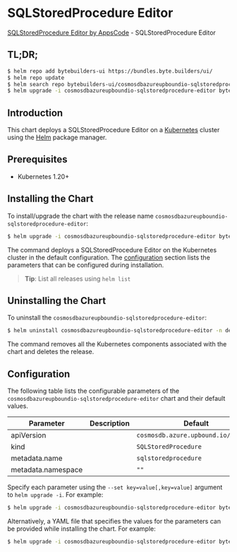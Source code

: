# SQLStoredProcedure Editor

[SQLStoredProcedure Editor by AppsCode](https://byte.builders) - SQLStoredProcedure Editor

## TL;DR;

```bash
$ helm repo add bytebuilders-ui https://bundles.byte.builders/ui/
$ helm repo update
$ helm search repo bytebuilders-ui/cosmosdbazureupboundio-sqlstoredprocedure-editor --version=v0.4.18
$ helm upgrade -i cosmosdbazureupboundio-sqlstoredprocedure-editor bytebuilders-ui/cosmosdbazureupboundio-sqlstoredprocedure-editor -n default --create-namespace --version=v0.4.18
```

## Introduction

This chart deploys a SQLStoredProcedure Editor on a [Kubernetes](http://kubernetes.io) cluster using the [Helm](https://helm.sh) package manager.

## Prerequisites

- Kubernetes 1.20+

## Installing the Chart

To install/upgrade the chart with the release name `cosmosdbazureupboundio-sqlstoredprocedure-editor`:

```bash
$ helm upgrade -i cosmosdbazureupboundio-sqlstoredprocedure-editor bytebuilders-ui/cosmosdbazureupboundio-sqlstoredprocedure-editor -n default --create-namespace --version=v0.4.18
```

The command deploys a SQLStoredProcedure Editor on the Kubernetes cluster in the default configuration. The [configuration](#configuration) section lists the parameters that can be configured during installation.

> **Tip**: List all releases using `helm list`

## Uninstalling the Chart

To uninstall the `cosmosdbazureupboundio-sqlstoredprocedure-editor`:

```bash
$ helm uninstall cosmosdbazureupboundio-sqlstoredprocedure-editor -n default
```

The command removes all the Kubernetes components associated with the chart and deletes the release.

## Configuration

The following table lists the configurable parameters of the `cosmosdbazureupboundio-sqlstoredprocedure-editor` chart and their default values.

|     Parameter      | Description |                    Default                     |
|--------------------|-------------|------------------------------------------------|
| apiVersion         |             | <code>cosmosdb.azure.upbound.io/v1beta1</code> |
| kind               |             | <code>SQLStoredProcedure</code>                |
| metadata.name      |             | <code>sqlstoredprocedure</code>                |
| metadata.namespace |             | <code>""</code>                                |


Specify each parameter using the `--set key=value[,key=value]` argument to `helm upgrade -i`. For example:

```bash
$ helm upgrade -i cosmosdbazureupboundio-sqlstoredprocedure-editor bytebuilders-ui/cosmosdbazureupboundio-sqlstoredprocedure-editor -n default --create-namespace --version=v0.4.18 --set apiVersion=cosmosdb.azure.upbound.io/v1beta1
```

Alternatively, a YAML file that specifies the values for the parameters can be provided while
installing the chart. For example:

```bash
$ helm upgrade -i cosmosdbazureupboundio-sqlstoredprocedure-editor bytebuilders-ui/cosmosdbazureupboundio-sqlstoredprocedure-editor -n default --create-namespace --version=v0.4.18 --values values.yaml
```
